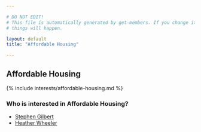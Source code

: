 ```yaml
---

# DO NOT EDIT!
# This file is automatically generated by get-members. If you change it, bad
# things will happen.

layout: default
title: "Affordable Housing"

---
```


## Affordable Housing

{% include interests/affordable-housing.md %}

### Who is interested in Affordable Housing?


* [Stephen Gilbert](/members/stephen-gilbert.html)
* [Heather Wheeler](/members/heather-wheeler.html)
